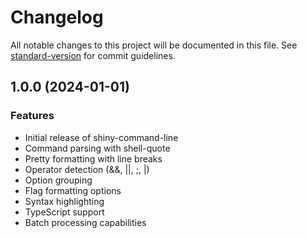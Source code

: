 # Changelog

All notable changes to this project will be documented in this file. See [standard-version](https://github.com/conventional-changelog/standard-version) for commit guidelines.

## 1.0.0 (2024-01-01)

### Features

* Initial release of shiny-command-line
* Command parsing with shell-quote
* Pretty formatting with line breaks
* Operator detection (&&, ||, ;, |)
* Option grouping
* Flag formatting options
* Syntax highlighting
* TypeScript support
* Batch processing capabilities 